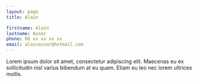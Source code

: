 ```yaml
---
layout: page
title: Alain

firstname: Alain
lastname: Aznar
phone: 06 xx xx xx xx
email: alainaznar@hotmail.com
---
```


Lorem ipsum dolor sit amet, consectetur adipiscing elit. Maecenas eu ex sollicitudin nisl varius bibendum at eu quam. Etiam eu leo nec lorem ultrices mollis. 
